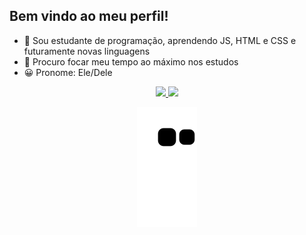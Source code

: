 ## Bem vindo ao meu perfil!
- 🌱 Sou estudante de programação, aprendendo JS, HTML e CSS e futuramente novas linguagens
- 💞️ Procuro focar meu tempo ao máximo nos estudos
- 😀 Pronome: Ele/Dele

<div align="center">
  <a href="https://github.com/eduardoboucault">
  <img height="180em" src="https://github-readme-stats.vercel.app/api?username=eduardoboucault&show_icons=true&theme=dracula&include_all_commits=true&count_private=true"/>
  <img height="180em" src="https://github-readme-stats.vercel.app/api/top-langs/?username=eduardoboucault&layout=compact&langs_count=7&theme=dracula"/>
  
  ![Snake animation](https://github.com/rafaballerini/rafaballerini/blob/output/github-contribution-grid-snake.svg)
  
</div>

